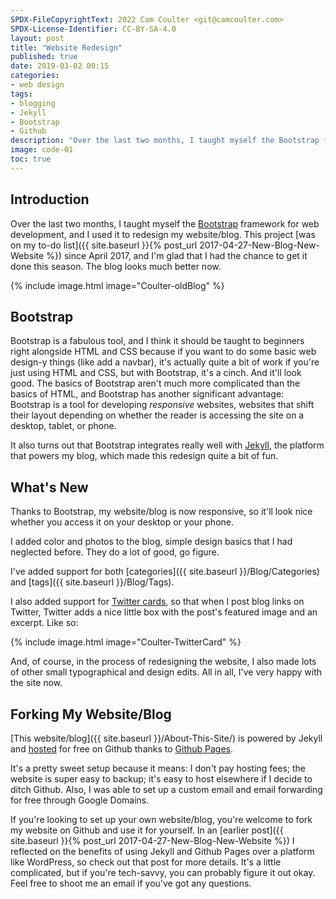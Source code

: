 ```yaml
---
SPDX-FileCopyrightText: 2022 Cam Coulter <git@camcoulter.com>
SPDX-License-Identifier: CC-BY-SA-4.0
layout: post
title: "Website Redesign"
published: true
date: 2019-03-02 00:15
categories:
- web design
tags:
- blogging
- Jekyll
- Bootstrap
- Github
description: "Over the last two months, I taught myself the Bootstrap framework for web development, and I used it to redesign my website/blog."
image: code-01
toc: true
---
```


## Introduction

Over the last two months, I taught myself the [Bootstrap](https://en.wikipedia.org/wiki/Bootstrap_(front-end_framework)) framework for web development, and I used it to redesign my website/blog. This project [was on my to-do list]({{ site.baseurl }}{% post_url 2017-04-27-New-Blog-New-Website %}) since April 2017, and I'm glad that I had the chance to get it done this season. The blog looks much better now.

{% include image.html image="Coulter-oldBlog" %}

## Bootstrap

Bootstrap is a fabulous tool, and I think it should be taught to beginners right alongside HTML and CSS because if you want to do some basic web design-y things (like add a navbar), it's actually quite a bit of work if you're just using HTML and CSS, but with Bootstrap, it's a cinch. And it'll look good. The basics of Bootstrap aren't much more complicated than the basics of HTML, and Bootstrap has another significant advantage: Bootstrap is a tool for developing *responsive* websites, websites that shift their layout depending on whether the reader is accessing the site on a desktop, tablet, or phone.

It also turns out that Bootstrap integrates really well with [Jekyll](https://jekyllrb.com/), the platform that powers my blog, which made this redesign quite a bit of fun.

## What's New

Thanks to Bootstrap, my website/blog is now responsive, so it'll look nice whether you access it on your desktop or your phone.

I added color and photos to the blog, simple design basics that I had neglected before. They do a lot of good, go figure.

I've added support for both [categories]({{ site.baseurl }}/Blog/Categories) and [tags]({{ site.baseurl }}/Blog/Tags).

I also added support for [Twitter cards](https://developer.twitter.com/en/docs/tweets/optimize-with-cards/overview/abouts-cards), so that when I post blog links on Twitter, Twitter adds a nice little box with the post's featured image and an excerpt. Like so:

{% include image.html image="Coulter-TwitterCard" %}

And, of course, in the process of redesigning the website, I also made lots of other small typographical and design edits. All in all, I've very happy with the site now.

## Forking My Website/Blog

[This website/blog]({{ site.baseurl }}/About-This-Site/) is powered by Jekyll and [hosted](https://github.com/cncoulter/cncoulter.github.io) for free on Github thanks to [Github Pages](https://pages.github.com/).

It's a pretty sweet setup because it means: I don't pay hosting fees; the website is super easy to backup; it's easy to host elsewhere if I decide to ditch Github. Also, I was able to set up a custom email and email forwarding for free through Google Domains.

If you're looking to set up your own website/blog, you're welcome to fork my website on Github and use it for yourself. In an [earlier post]({{ site.baseurl }}{% post_url 2017-04-27-New-Blog-New-Website %}) I reflected on the benefits of using Jekyll and Github Pages over a platform like WordPress, so check out that post for more details. It's a little complicated, but if you're tech-savvy, you can probably figure it out okay. Feel free to shoot me an email if you've got any questions.
